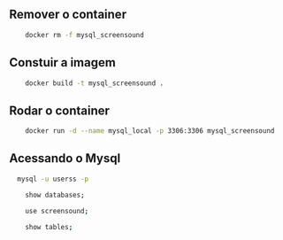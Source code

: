 ## Remover o container

```bash
    docker rm -f mysql_screensound
```


## Constuir a imagem

```bash
    docker build -t mysql_screensound .
```

## Rodar o container

```bash
    docker run -d --name mysql_local -p 3306:3306 mysql_screensound
```

## Acessando o Mysql

```bash
  mysql -u userss -p
```

```bash
    show databases;
```

```bash
    use screensound;
```

```bash
    show tables;
```